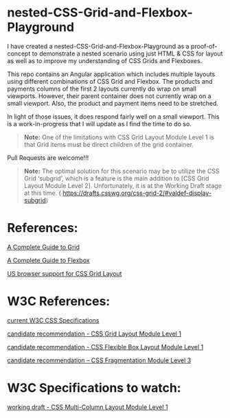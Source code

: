 # nested-CSS-Grid-and-Flexbox-Playground

<p>I have created a nested-CSS-Grid-and-Flexbox-Playground as a proof-of-concept to demonstrate a nested scenario using just HTML & CSS for layout as well as to improve my understanding of CSS Grids and Flexboxes.</p>
<p>This repo contains an Angular application which includes multiple layouts using different combinations of CSS Grid and Flexbox. The products and payments columns of the first 2 layouts currently do wrap on small viewports. However, their parent container does not currently wrap on a small viewport. Also, the product and payment items need to be stretched. </p>
<p>In light of those issues, it does respond fairly well on a small viewport. This is a work-in-progress that I will update as I find the time to do so. </p>


>**Note:** One of the limitations with CSS Grid Layout Module Level 1 is that Grid items must be direct children of the grid container. 

Pull Requests are welcome!!!

>**Note:** The optimal solution for this scenario may be to utilize the CSS Grid ‘subgrid’, which is a feature is the main addition to [CSS Grid Layout Module Level 2]. Unfortunately, it is at the Working Draft stage at this time. ( https://drafts.csswg.org/css-grid-2/#valdef-display-subgrid)


# References:

[A Complete Guide to Grid]( https://css-tricks.com/snippets/css/complete-guide-grid/)

[A Complete Guide to Flexbox](https://css-tricks.com/snippets/css/a-guide-to-flexbox/)

[US browser support for CSS Grid Layout]( https://caniuse.com/#search=css%20grid)

# W3C References:

[current W3C CSS Specifications](https://www.w3.org/Style/CSS/current-work)

[candidate recommendation - CSS Grid Layout Module Level 1](https://www.w3.org/TR/css-grid-1/)

[candidate recommendation - CSS Flexible Box Layout Module Level 1]( https://www.w3.org/TR/css-flexbox-1/)

[candidate recommendation – CSS Fragmentation Module Level 3](https://www.w3.org/TR/css-break-3/)

# W3C Specifications to watch:

[working draft - CSS Multi-Column Layout Module Level 1]( https://www.w3.org/TR/css-multicol-1/)

